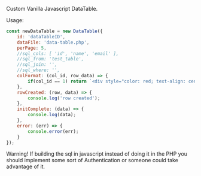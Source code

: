 Custom Vanilla Javascript DataTable.  
  
Usage:
```javascript
const newDataTable = new DataTable({
    id: 'dataTableID',
    dataFile: 'data-table.php',
    perPage: 5,
    //sql_cols: [ 'id', 'name', 'email' ],
    //sql_from: 'test_table',
    //sql_join: '',
    //sql_where: '',
    colFormat: (col_id, row_data) => {
        if(col_id == 1) return `<div style="color: red; text-align: center">${row_data[col_id]}</div>`;
    },
    rowCreated: (row, data) => {
        console.log('row created');
    },
    initComplete: (data) => {
        console.log(data);
    },
    error: (err) => {
        console.error(err);
    }
});
```
Warning! If building the sql in javascript instead of doing it in the PHP you should implement some sort of Authentication or someone could take advantage of it.
